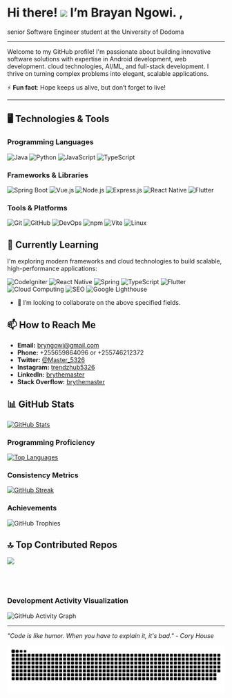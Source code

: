 # Hi there! ![](https://user-images.githubusercontent.com/18350557/176309783-0785949b-9127-417c-8b55-ab5a4333674e.gif) I’m Brayan Ngowi. , 
senior Software Engineer student at the University of Dodoma

-------

Welcome to my GitHub profile! I'm passionate about building innovative software solutions with expertise in Android development, web development. cloud technologies, AI/ML, and full-stack development. I thrive on turning complex problems into elegant, scalable applications.

⚡ **Fun fact**: Hope keeps us alive, but don’t forget to live!

-------
## 🖥️ Technologies & Tools

### Programming Languages
![Java](https://img.shields.io/badge/Java-%23F89820.svg?style=flat&logo=java&logoColor=white "Java - High-performance OOP language")
![Python](https://img.shields.io/badge/Python-%233C8EBB.svg?style=flat&logo=python&logoColor=white "Python - Versatile programming language")
![JavaScript](https://img.shields.io/badge/JavaScript-%23F7DF1E.svg?style=flat&logo=javascript&logoColor=black "JavaScript - Web development")
![TypeScript](https://img.shields.io/badge/TypeScript-3178C6?style=flat&logo=typescript&logoColor=white "TypeScript - Typed JavaScript")

### Frameworks & Libraries
![Spring Boot](https://img.shields.io/badge/Spring_Boot-%236DB33F.svg?style=flat&logo=spring&logoColor=white "Spring Boot - Java framework")
![Vue.js](https://img.shields.io/badge/Vue.js-4FC08D?style=flat&logo=vuedotjs&logoColor=white "Vue.js - Progressive JavaScript framework")
![Node.js](https://img.shields.io/badge/Node.js-339933?style=flat&logo=nodedotjs&logoColor=white "Node.js - JavaScript runtime")
![Express.js](https://img.shields.io/badge/Express-000000?style=flat&logo=express&logoColor=white "Express.js - Node.js web framework")
![React Native](https://img.shields.io/badge/React_Native-%2361DAFB.svg?style=flat&logo=react&logoColor=black "React Native - Cross-platform mobile apps")
![Flutter](https://img.shields.io/badge/Flutter-%2302569B.svg?style=flat&logo=flutter&logoColor=white "Flutter - UI toolkit")

### Tools & Platforms
![Git](https://img.shields.io/badge/Git-%23F1502F.svg?style=flat&logo=git&logoColor=white "Git - Version control system")
![GitHub](https://img.shields.io/badge/GitHub-%23181717.svg?style=flat&logo=github&logoColor=white "GitHub - Code collaboration platform")
![DevOps](https://img.shields.io/badge/DevOps-%232C3E50.svg?style=flat&logo=devops&logoColor=white "DevOps - CI/CD & Automation")
![npm](https://img.shields.io/badge/npm-CB3837?style=flat&logo=npm&logoColor=white "npm - Node package manager")
![Vite](https://img.shields.io/badge/Vite-646CFF?style=flat&logo=vite&logoColor=white "Vite - Frontend build tool")
![Linux](https://img.shields.io/badge/Linux-%23FCC624.svg?style=flat&logo=linux&logoColor=white "Linux - Open-source OS")

## 🌱 Currently Learning
I'm exploring modern frameworks and cloud technologies to build scalable, high-performance applications:

  ![CodeIgniter](https://img.shields.io/badge/CodeIgniter-%23DD4814.svg?style=flat&logo=codeigniter&logoColor=white "CodeIgniter - PHP framework")
  ![React Native](https://img.shields.io/badge/React_Native-%2361DAFB.svg?style=flat&logo=react&logoColor=black "React Native - Cross-platform mobile apps")
  ![Spring](https://img.shields.io/badge/Spring-%236DB33F.svg?style=flat&logo=spring&logoColor=white "Spring - Java ecosystem")
  ![TypeScript](https://img.shields.io/badge/TypeScript-3178C6?style=flat&logo=typescript&logoColor=white "TypeScript - Typed JavaScript")
  ![Flutter](https://img.shields.io/badge/Flutter-%2302569B.svg?style=flat&logo=flutter&logoColor=white "Flutter - UI toolkit")
  ![Cloud Computing](https://img.shields.io/badge/Cloud_Computing-%234BCB1D.svg?style=flat&logo=cloud&logoColor=white "Cloud Computing - AWS/GCP/Azure")
  ![SEO](https://img.shields.io/badge/SEO-0D8BDB?style=flat&logo=seo&logoColor=white "Search Engine Optimization")
  ![Google Lighthouse](https://img.shields.io/badge/Lighthouse-44CC11?style=flat&logo=lighthouse&logoColor=white "Google Lighthouse Performance")
- 💞️ I’m looking to collaborate on the above specified fields.

## 📫 How to Reach Me
- **Email:** bryngowi@gmail.com
- **Phone:** +255659864096 or +255746212372
- **Twitter:** [@Master_5326](https://twitter.com/Master_5326)
- **Instagram:** [trendzhub5326](https://instagram.com/bryngowi.161)
- **LinkedIn:** [brythemaster](https://www.linkedin.com/in/brythemaster)
- **Stack Overflow:** [brythemaster](https://stackoverflow.com/users/25196009/brythemaster)

## 📊 GitHub Stats

<a href="https://github.com/master-bry">
            <img height="165" src="https://github-readme-stats.vercel.app/api?username=master-bry&show_icons=true&theme=vision-friendly-dark&hide_border=true&include_all_commits=true&count_private=true&show=reviews,discussions_started,discussions_answered" alt="GitHub Stats">
        </a>
<h3>Programming Proficiency</h3>
        <a href="https://github.com/master-bry">
            <img height="165" src="https://github-readme-stats.vercel.app/api/top-langs/?username=master-bry&layout=compact&theme=vision-friendly-dark&hide_border=true&langs_count=8&hide=html,css,scss&card_width=400" alt="Top Languages">
        </a>
        <h3>Consistency Metrics</h3>
        <a href="https://github.com/master-bry">
            <img height="165" src="https://github-readme-streak-stats.herokuapp.com/?user=master-bry&theme=vision-friendly-dark&hide_border=true&fire=22c55e&ring=22c55e&currStreakLabel=22c55e" alt="GitHub Streak">
        </a>
        <h3>Achievements</h3>
        <img src="https://github-profile-trophy.vercel.app/?username=master-bry&theme=darkhub&no-frame=true&no-bg=false&margin-w=4&row=2&column=5" alt="GitHub Trophies">

## 🔝 Top Contributed Repos

![](https://github-contributor-stats.vercel.app/api?username=master-bry&show_icons=true&hide=&count_private=true&limit=5&theme=dark&combine_all_yearly_contributions=true&title_color=22c55e&icon_color=22c55e&text_color=f8fafc&bg_color=1e293b&hide_border=true&show_rank=true)

<br/>
<br/>

### **Development Activity Visualization**
![GitHub Activity Graph](https://github-readme-activity-graph.vercel.app/graph?username=master-bry&theme=react-dark&hide_border=true&area=true&custom_title=Development%20Activity%20Timeline)

------
*"Code is like humor. When you have to explain it, it's bad." - Cory House*
<p align="center">
<img src="https://github.com/master-bry/master/blob/main/github-contribution-grid-snake.svg">
</p>
